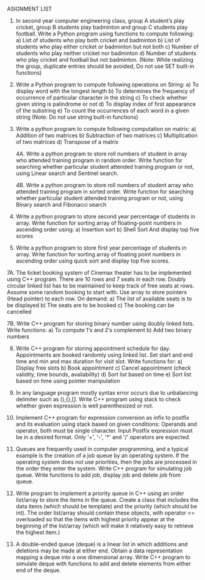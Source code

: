 ASIGNMENT LIST

1. In second year computer engineering class, group A student’s play cricket, group B students play badminton and group C students play football. Write a Python program using functions to compute following:
  a) List of students who play both cricket and badminton
  b) List of students who play either cricket or badminton but not both
  c) Number of students who play neither cricket nor badminton
  d) Number of students who play cricket and football but not badminton.
(Note: While realizing the group, duplicate entries should be avoided, Do not use SET built-in functions)

2. Write a Python program to compute following operations on String:
  a) To display word with the longest length
  b) To determines the frequency of occurrence of particular character in the string
  c) To check whether given string is palindrome or not
  d) To display index of first appearance of the substring
  e) To count the occurrences of each word in a given string
(Note: Do not use string built-in functions)

3. Write a python program to compute following computation on matrix:
  a) Addition of two matrices
  b) Subtraction of two matrices
  c) Multiplication of two matrices
  d) Transpose of a matrix

    4A. Write a python program to store roll numbers of student in array who attended training program in random order. Write function for searching whether particular student attended training program or not, using Linear search and Sentinel search.

    4B. Write a python program to store roll numbers of student array who attended training program in sorted order. Write function for searching whether particular student attended training program or not, using Binary search and Fibonacci search

5. Write a python program to store second year percentage of students in array. Write function for sorting array of floating-point numbers in ascending order using:
  a) Insertion sort
  b) Shell Sort
And display top five scores

6. Write a python program to store first year percentage of students in array. Write function for sorting array of floating point numbers in ascending order using quick sort and display top five scores.

7A. The ticket booking system of Cinemax theater has to be implemented using C++ program. There are 10 rows and 7 seats in each row. Doubly circular linked list has to be maintained to keep track of free seats at rows. Assume some random booking to start with. Use array to store pointers (Head pointer) to each row. On demand:
  a) The list of available seats is to be displayed
  b) The seats are to be booked
  c) The booking can be cancelled

7B. Write C++ program for storing binary number using doubly linked lists. Write functions:
  a) To compute 1‘s and 2‘s complement
  b) Add two binary numbers
  
8. Write C++ program for storing appointment schedule for day. Appointments are booked randomly using linked list. Set start and end time and min and max duration for visit slot. Write functions for:
  a) Display free slots
  b) Book appointment
  c) Cancel appointment (check validity, time bounds, availability)
  d) Sort list based on time
  e) Sort list based on time using pointer manipulation

9. In any language program mostly syntax error occurs due to unbalancing delimiter such as (),{},[]. Write C++ program using stack to check whether given expression is well parenthesized or not.

10. Implement C++ program for expression conversion as infix to postfix and its evaluation using stack based on given conditions:
  Operands and operator, both must be single character.
  Input Postfix expression must be in a desired format.
  Only '+', '-', '*' and '/' operators are expected.

11. Queues are frequently used in computer programming, and a typical example is the creation of a job queue by an operating system. If the operating system does not use priorities, then the jobs are processed in the order they enter the system. Write C++ program for simulating job queue. Write functions to add job, display job and delete job from queue.

12. Write program to implement a priority queue in C++ using an order list/array to store the items in the queue. Create a class that includes the data items (which should be template) and the priority (which should be int). The order list/array should contain these objects, with operator <= overloaded so that the items with highest priority appear at the beginning of the list/array (which will make it relatively easy to retrieve the highest item.)

13. A double-ended queue (deque) is a linear list in which additions and deletions may be made at either end. Obtain a data representation mapping a deque into a one dimensional array. Write C++ program to simulate deque with functions to add and delete elements from either end of the deque.
